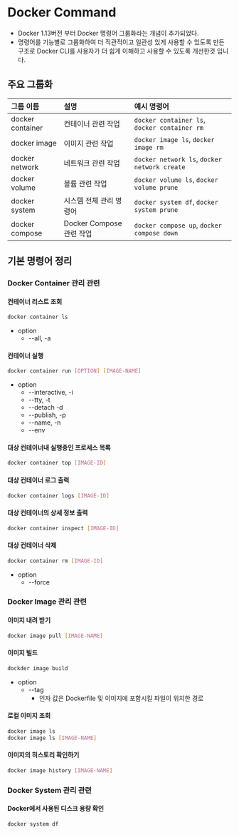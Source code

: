 # Docker Command
- Docker 1.13버전 부터 Docker 명령어 그룹화라는 개념이 추가되었다.
- 명령어를 기능별로 그룹화하여 더 직관적이고 일관성 있게 사용할 수 있도록 만든 구조로 Docker CLI를 사용자가 더 쉽게 이해하고 사용할 수 있도록 개선한것 입니다.

## 주요 그룹화
|그룹 이름|설명|예시 명령어|
|:--|:--|:--|
|docker container|컨테이너 관련 작업|`docker container ls`,  `docker container rm`|
|docker image|이미지 관련 작업|`docker image ls`, `docker image rm`|
|docker network|네트워크 관련 작업|`docker network ls`, `docker network create`|
|docker volume|볼륨 관련 작업|`docker volume ls`, `docker volume prune`|
|docker system|시스템 전체 관리 명령어|`docker system df`, `docker system prune`|
|docker compose|Docker Compose 관련 작업|`docker compose up`, `docker compose down`|

## 기본 명령어 정리
### Docker Container 관리 관련
#### 컨테이너 리스트 조회
~~~bash
docker container ls
~~~
- option
    - --all, -a

#### 컨테이너 실행
~~~bash
docker container run [OPTION] [IMAGE-NAME]
~~~
- option
    - --interactive, -i
    - --tty, -t
    - --detach -d
    - --publish, -p
    - --name, -n
    - --env 

#### 대상 컨테이너내 실행중인 프로세스 목록
~~~bash
docker container top [IMAGE-ID]
~~~

#### 대상 컨테이너 로그 출력
~~~bash
docker container logs [IMAGE-ID]
~~~

#### 대상 컨테이너의 상세 정보 출력
~~~bash
docker container inspect [IMAGE-ID]
~~~

#### 대상 컨테이너 삭제
~~~bash
docker container rm [IMAGE-ID]
~~~
- option
    - --force

### Docker Image 관리 관련
#### 이미지 내려 받기
~~~bash
docker image pull [IMAGE-NAME]
~~~

#### 이미지 빌드
~~~bash
dockder image build 
~~~
- option
    - --tag
        - 인자 값은 Dockerfile 및 이미지에 포함시킬 파일이 위치한 경로

#### 로컬 이미지 조회
~~~bash
docker image ls 
docker image ls [IMAGE-NAME]
~~~

#### 이미지의 히스토리 확인하기
~~~bash
docker image history [IMAGE-NAME]
~~~

### Docker System 관리 관련
#### Docker에서 사용된 디스크 용량 확인
~~~bash
docker system df
~~~